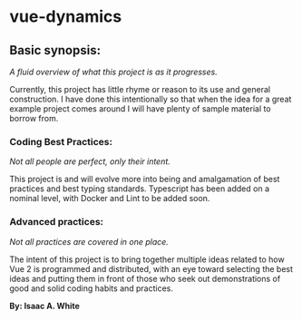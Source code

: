 # vue-dynamics

## Basic synopsis:
*A fluid overview of what this project is as it progresses.*

Currently, this project has little rhyme or reason to its use
and general construction. I have done this intentionally so 
that when the idea for a great example project comes around I
will have plenty of sample material to borrow from.

### Coding Best Practices:
*Not all people are perfect, only their intent.*

This project is and will evolve more into being and amalgamation
of best practices and best typing standards. Typescript has 
been added on a nominal level, with Docker and Lint to be added
soon.

### Advanced practices:
*Not all practices are covered in one place.*

The intent of this project is to bring together multiple ideas
related to how Vue 2 is programmed and distributed, with an
eye toward selecting the best ideas and putting them in front
of those who seek out demonstrations of good and solid 
coding habits and practices. 

**By: Isaac A. White**
